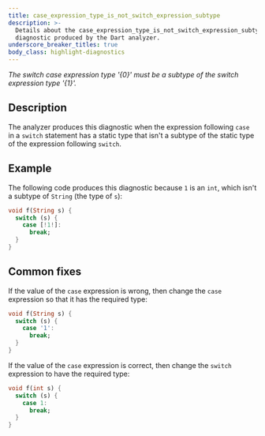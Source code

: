 ```yaml
---
title: case_expression_type_is_not_switch_expression_subtype
description: >-
  Details about the case_expression_type_is_not_switch_expression_subtype
  diagnostic produced by the Dart analyzer.
underscore_breaker_titles: true
body_class: highlight-diagnostics
---
```


_The switch case expression type '{0}' must be a subtype of the switch
expression type '{1}'._

## Description

The analyzer produces this diagnostic when the expression following `case`
in a `switch` statement has a static type that isn't a subtype of the
static type of the expression following `switch`.

## Example

The following code produces this diagnostic because `1` is an `int`, which
isn't a subtype of `String` (the type of `s`):

```dart
void f(String s) {
  switch (s) {
    case [!1!]:
      break;
  }
}
```

## Common fixes

If the value of the `case` expression is wrong, then change the `case`
expression so that it has the required type:

```dart
void f(String s) {
  switch (s) {
    case '1':
      break;
  }
}
```

If the value of the `case` expression is correct, then change the `switch`
expression to have the required type:

```dart
void f(int s) {
  switch (s) {
    case 1:
      break;
  }
}
```
